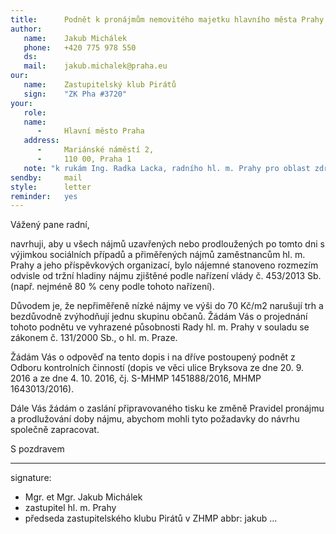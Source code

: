 ```yaml
---
title:      Podnět k pronájmům nemovitého majetku hlavního města Prahy
author:
   name:    Jakub Michálek
   phone:   +420 775 978 550
   ds:      
   mail:    jakub.michalek@praha.eu
our:
   name:    Zastupitelský klub Pirátů
   sign:    "ZK Pha #3720"
your:
   role:    
   name:    
      -     Hlavní město Praha
   address:
      -     Mariánské náměstí 2,
      -     110 00, Praha 1
   note: "k rukám Ing. Radka Lacka, radního hl. m. Prahy pro oblast zdravotnictví a bydlení."
sendby:     mail
style:      letter
reminder:   yes
---
```


Vážený pane radní,

navrhuji, aby u všech nájmů uzavřených nebo prodloužených po tomto dni s výjimkou sociálních případů a přiměřených nájmů zaměstnancům hl. m. Prahy a jeho příspěvkových organizací, bylo nájemné stanoveno rozmezím odvisle od tržní hladiny nájmu zjištěné podle nařízení vlády č. 453/2013 Sb. (např. nejméně 80 % ceny podle tohoto nařízení).

Důvodem je, že nepřiměřeně nízké nájmy ve výši do 70 Kč/m2 narušují trh a bezdůvodně zvýhodňují jednu skupinu občanů. Žádám Vás o projednání tohoto podnětu ve vyhrazené působnosti Rady hl. m. Prahy v souladu se zákonem č. 131/2000 Sb., o hl. m. Praze.

Žádám Vás o odpověď na tento dopis i na dříve postoupený podnět z Odboru kontrolních činností (dopis ve věci ulice Bryksova ze dne 20. 9. 2016 a ze dne 4. 10. 2016, čj. S-MHMP 1451888/2016, MHMP 1643013/2016).

Dále Vás žádám o zaslání připravovaného tisku ke změně Pravidel pronájmu a prodlužování doby nájmu, abychom mohli tyto požadavky do návrhu společně zapracovat.

S pozdravem

---
signature: 
  - Mgr. et Mgr. Jakub Michálek
  - zastupitel hl. m. Prahy
  - předseda zastupitelského klubu Pirátů v ZHMP
abbr:       jakub
...
